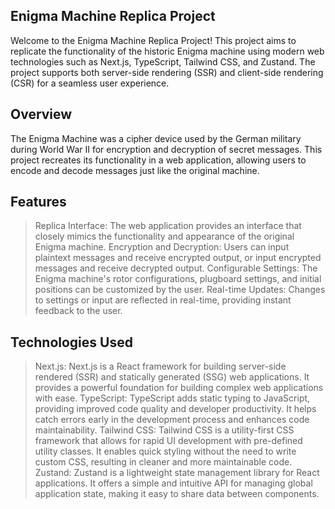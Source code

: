 ## Enigma Machine Replica Project

Welcome to the Enigma Machine Replica Project! This project aims to replicate the functionality of the historic Enigma machine using modern web technologies such as Next.js, TypeScript, Tailwind CSS, and Zustand. The project supports both server-side rendering (SSR) and client-side rendering (CSR) for a seamless user experience.

## Overview

The Enigma Machine was a cipher device used by the German military during World War II for encryption and decryption of secret messages. This project recreates its functionality in a web application, allowing users to encode and decode messages just like the original machine.

## Features

> Replica Interface: The web application provides an interface that closely mimics the functionality and appearance of the original Enigma machine.
> Encryption and Decryption: Users can input plaintext messages and receive encrypted output, or input encrypted messages and receive decrypted output.
> Configurable Settings: The Enigma machine's rotor configurations, plugboard settings, and initial positions can be customized by the user.
> Real-time Updates: Changes to settings or input are reflected in real-time, providing instant feedback to the user.

## Technologies Used

> Next.js: Next.js is a React framework for building server-side rendered (SSR) and statically generated (SSG) web applications. It provides a powerful foundation for building complex web applications with ease.
> TypeScript: TypeScript adds static typing to JavaScript, providing improved code quality and developer productivity. It helps catch errors early in the development process and enhances code maintainability.
> Tailwind CSS: Tailwind CSS is a utility-first CSS framework that allows for rapid UI development with pre-defined utility classes. It enables quick styling without the need to write custom CSS, resulting in cleaner and more maintainable code.
> Zustand: Zustand is a lightweight state management library for React applications. It offers a simple and intuitive API for managing global application state, making it easy to share data between components.
